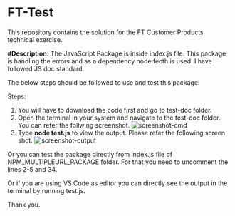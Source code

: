 # FT-Test

This repository contains the solution for the FT Customer Products technical exercise.

**#Description:**
The JavaScript Package is inside index.js file. This package is handling the errors and as a dependency node fecth is used. I have followed JS doc standard.

The below steps should be followed to use and test this package:

Steps:

1. You will have to download the code first and go to test-doc folder.
2. Open the terminal in your system and navigate to the test-doc folder. You can refer the follwing screenshot.
   ![screenshot-cmd](https://user-images.githubusercontent.com/55058454/72920506-57987800-3d41-11ea-891a-a0ea9e649732.PNG)
3. Type **node test.js** to view the output. Please refer the following screen shot.
   ![screenshot-output](https://user-images.githubusercontent.com/55058454/72920720-cd044880-3d41-11ea-9b04-b6ed35045f6b.PNG)

Or you can test the package directly from index.js file of NPM_MULTIPLEURL_PACKAGE folder. For that you need to uncomment the lines 2-5 and 34.

Or if you are using VS Code as editor you can directly see the output in the terminal by running test.js.

Thank you.
